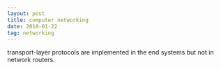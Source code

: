 ```yaml
---
layout: post
title: computer networking
date: 2010-01-22
tag: networking
---
```


transport-layer protocols are implemented in the end systems but not in network routers.




